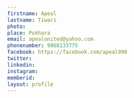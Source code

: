 ```yaml
---
firstname: Apeal
lastname: Tiwari
photo: 
place: Pokhara
email: apealunited@yahoo.com
phonenumber: 9868133775
facebook: https://facebook.com/apeal999
twitter:
linkedin:
instagram: 
memberid:
layout: profile
---
```


